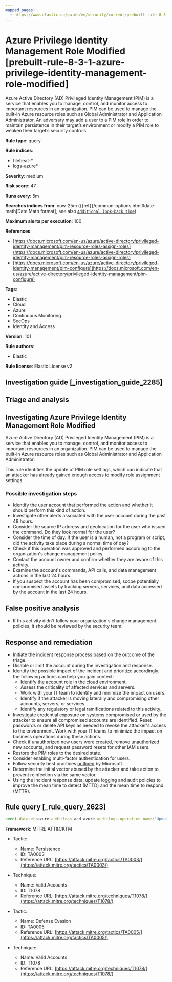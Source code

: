 ```yaml
---
mapped_pages:
  - https://www.elastic.co/guide/en/security/current/prebuilt-rule-8-3-1-azure-privilege-identity-management-role-modified.html
---
```


# Azure Privilege Identity Management Role Modified [prebuilt-rule-8-3-1-azure-privilege-identity-management-role-modified]

Azure Active Directory (AD) Privileged Identity Management (PIM) is a service that enables you to manage, control, and monitor access to important resources in an organization. PIM can be used to manage the built-in Azure resource roles such as Global Administrator and Application Administrator. An adversary may add a user to a PIM role in order to maintain persistence in their target’s environment or modify a PIM role to weaken their target’s security controls.

**Rule type**: query

**Rule indices**:

* filebeat-*
* logs-azure*

**Severity**: medium

**Risk score**: 47

**Runs every**: 5m

**Searches indices from**: now-25m ({{ref}}/common-options.html#date-math[Date Math format], see also [`Additional look-back time`](docs-content://solutions/security/detect-and-alert/create-detection-rule.md#rule-schedule))

**Maximum alerts per execution**: 100

**References**:

* [https://docs.microsoft.com/en-us/azure/active-directory/privileged-identity-management/pim-resource-roles-assign-roles](https://docs.microsoft.com/en-us/azure/active-directory/privileged-identity-management/pim-resource-roles-assign-roles)
* [https://docs.microsoft.com/en-us/azure/active-directory/privileged-identity-management/pim-configure](https://docs.microsoft.com/en-us/azure/active-directory/privileged-identity-management/pim-configure)

**Tags**:

* Elastic
* Cloud
* Azure
* Continuous Monitoring
* SecOps
* Identity and Access

**Version**: 101

**Rule authors**:

* Elastic

**Rule license**: Elastic License v2

## Investigation guide [_investigation_guide_2285]

## Triage and analysis

## Investigating Azure Privilege Identity Management Role Modified

Azure Active Directory (AD) Privileged Identity Management (PIM) is a service that enables you to manage, control, and
monitor access to important resources in an organization. PIM can be used to manage the built-in Azure resource roles
such as Global Administrator and Application Administrator.

This rule identifies the update of PIM role settings, which can indicate that an attacker has already gained enough
access to modify role assignment settings.

### Possible investigation steps

- Identify the user account that performed the action and whether it should perform this kind of action.
- Investigate other alerts associated with the user account during the past 48 hours.
- Consider the source IP address and geolocation for the user who issued the command. Do they look normal for the user?
- Consider the time of day. If the user is a human, not a program or script, did the activity take place during a normal
time of day?
- Check if this operation was approved and performed according to the organization's change management policy.
- Contact the account owner and confirm whether they are aware of this activity.
- Examine the account's commands, API calls, and data management actions in the last 24 hours.
- If you suspect the account has been compromised, scope potentially compromised assets by tracking servers, services,
and data accessed by the account in the last 24 hours.

## False positive analysis

- If this activity didn't follow your organization's change management policies, it should be reviewed by the security team.

## Response and remediation

- Initiate the incident response process based on the outcome of the triage.
- Disable or limit the account during the investigation and response.
- Identify the possible impact of the incident and prioritize accordingly; the following actions can help you gain context:
    - Identify the account role in the cloud environment.
    - Assess the criticality of affected services and servers.
    - Work with your IT team to identify and minimize the impact on users.
    - Identify if the attacker is moving laterally and compromising other accounts, servers, or services.
    - Identify any regulatory or legal ramifications related to this activity.
- Investigate credential exposure on systems compromised or used by the attacker to ensure all compromised accounts are
identified. Reset passwords or delete API keys as needed to revoke the attacker's access to the environment. Work with
your IT teams to minimize the impact on business operations during these actions.
- Check if unauthorized new users were created, remove unauthorized new accounts, and request password resets for other
IAM users.
- Restore the PIM roles to the desired state.
- Consider enabling multi-factor authentication for users.
- Follow security best practices [outlined](https://docs.microsoft.com/en-us/azure/security/fundamentals/identity-management-best-practices) by Microsoft.
- Determine the initial vector abused by the attacker and take action to prevent reinfection via the same vector.
- Using the incident response data, update logging and audit policies to improve the mean time to detect (MTTD) and the
mean time to respond (MTTR).

## Rule query [_rule_query_2623]

```js
event.dataset:azure.auditlogs and azure.auditlogs.operation_name:"Update role setting in PIM" and event.outcome:(Success or success)
```

**Framework**: MITRE ATT&CKTM

* Tactic:

    * Name: Persistence
    * ID: TA0003
    * Reference URL: [https://attack.mitre.org/tactics/TA0003/](https://attack.mitre.org/tactics/TA0003/)

* Technique:

    * Name: Valid Accounts
    * ID: T1078
    * Reference URL: [https://attack.mitre.org/techniques/T1078/](https://attack.mitre.org/techniques/T1078/)

* Tactic:

    * Name: Defense Evasion
    * ID: TA0005
    * Reference URL: [https://attack.mitre.org/tactics/TA0005/](https://attack.mitre.org/tactics/TA0005/)

* Technique:

    * Name: Valid Accounts
    * ID: T1078
    * Reference URL: [https://attack.mitre.org/techniques/T1078/](https://attack.mitre.org/techniques/T1078/)



